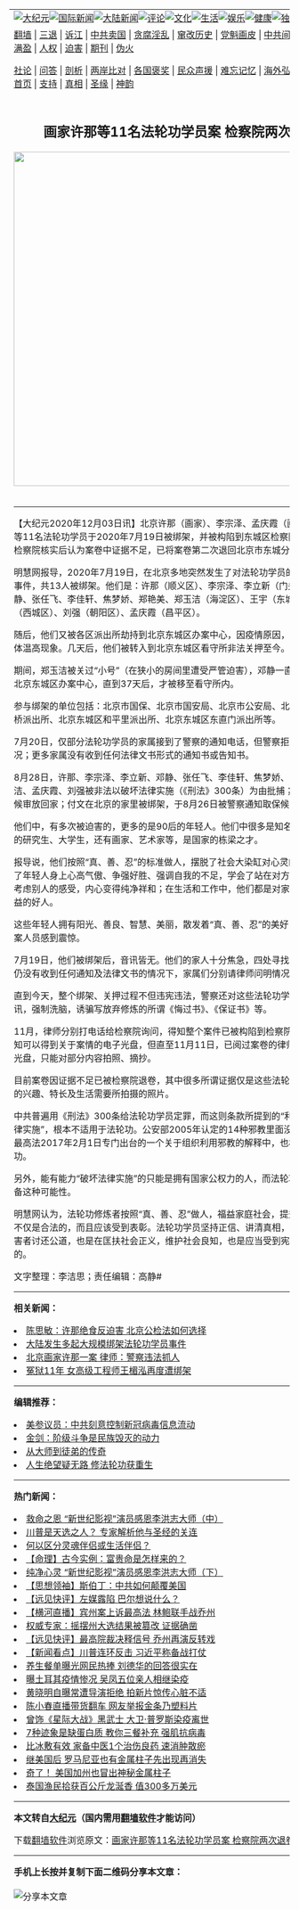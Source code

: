<a name="1" id="1" target="_blank"></a><span id="1"></span>
<table align=center border="0"><tr><td colspan="2" VALIGN=TOP><a href="https://github.com/yvmntr378/djy/blob/master/gb/nsc413.md#1"><img src="https://raw.githubusercontent.com/yvmntr378/www/master/t/djy/1.jpg" title="大纪元"></a><a href="https://github.com/yvmntr378/djy/blob/master/gb/n24hr.md#1"><img src="https://raw.githubusercontent.com/yvmntr378/www/master/t/djy/3.jpg" title="国际新闻"></a><a href="https://github.com/yvmntr378/djy/blob/master/gb/nsc413.md#1"><img src="https://raw.githubusercontent.com/yvmntr378/www/master/t/djy/4.jpg" title="大陆新闻"></a><a href="https://github.com/yvmntr378/djy/blob/master/gb/news392.md#1"><img src="https://raw.githubusercontent.com/yvmntr378/www/master/t/djy/5.jpg" title="评论"></a><a href="https://github.com/yvmntr378/djy/blob/master/gb/news2007.md#1"><img src="https://raw.githubusercontent.com/yvmntr378/www/master/t/djy/6.jpg" title="文化"></a><a href="https://github.com/yvmntr378/djy/blob/master/gb/news2008.md#1"><img src="https://raw.githubusercontent.com/yvmntr378/www/master/t/djy/7.jpg" title="生活"></a><a href="https://github.com/yvmntr378/djy/blob/master/gb/ncyule.md#1"><img src="https://raw.githubusercontent.com/yvmntr378/www/master/t/djy/8.jpg" title="娱乐"></a><a href="https://github.com/yvmntr378/djy/blob/master/gb/nsc1002.md#1"><img src="https://raw.githubusercontent.com/yvmntr378/www/master/t/djy/9.jpg" title="健康"><a href="https://github.com/yvmntr378/djy/blob/master/gb/nf6092.md#1"><img src="https://raw.githubusercontent.com/yvmntr378/www/master/t/djy/10a.jpg" title="独家"></a><a href="https://github.com/yvmntr378/djy/blob/master/gb/nf4514.md#1"><img src="https://raw.githubusercontent.com/yvmntr378/www/master/t/djy/12a.jpg" title="头条"></a></td></tr>
<tr><td colspan="2" VALIGN=TOP><a target="_blank" href="https://github.com/yvmntr378/www/blob/master/README.md?zsrh#1">翻墙</a> | <a target="_blank" href="https://github.com/yvmntr378/djy/blob/master/gb/nf5657.md#1">三退</a> | <a target="_blank" href="https://github.com/yvmntr378/djy/blob/master/gb/nf6124.md#1">诉江</a> | <a target="_blank" href="https://github.com/yvmntr378/djy/blob/master/gb/nf1176117.md#1">中共卖国</a> | <a target="_blank" href="https://github.com/yvmntr378/djy/blob/master/gb/nf5773.md#1">贪腐淫乱</a> | <a target="_blank" href="https://github.com/yvmntr378/djy/blob/master/gb/nf1176115.md#1">窜改历史</a> | <a target="_blank" href="https://github.com/yvmntr378/djy/blob/master/gb/nf1176107.md#1">党魁画皮</a> | <a target="_blank" href="https://github.com/yvmntr378/djy/blob/master/gb/nf1320400.md#1">中共间谍</a> | <a target="_blank" href="https://github.com/yvmntr378/djy/blob/master/gb/nf1176114.md#1">破坏传统</a> | <a target="_blank" href="https://github.com/yvmntr378/ntdtv/blob/master/gb/prog447_1.md#1">恶贯满盈</a> | <a target="_blank" href="https://github.com/yvmntr378/djy/blob/master/gb/ncid278.md#1">人权</a> | <a target="_blank" href="https://github.com/yvmntr378/djy/blob/master/gb/nf1176111.md#1">迫害</a> | <a target="_blank" href="https://gitlab.com/szzdlab/mh-qikan/blob/master/README.md#1">期刊</a> | <a target="_blank" href="https://github.com/yvmntr378/djy/blob/master/gb/nf5562.md#1">伪火</a></p><p><a target="_blank" href="https://github.com/yvmntr378/djy/blob/master/gb/9p.md#1">社论</a> | <a target="_blank" href="https://github.com/yvmntr378/djy/blob/master/gb/nf4378.md#1">问答</a> | <a target="_blank" href="https://github.com/yvmntr378/djy/blob/master/gb/nf5792.md#1">剖析</a> | <a target="_blank" href="https://github.com/yvmntr378/djy/blob/master/gb/nf5735.md#1">两岸比对</a> | <a target="_blank" href="https://github.com/yvmntr378/djy/blob/master/gb/nf6119.md#1">各国褒奖</a> | <a target="_blank" href="https://github.com/yvmntr378/djy/blob/master/gb/nf6120.md#1">民众声援</a> | <a target="_blank" href="https://github.com/yvmntr378/djy/blob/master/gb/nf1188594.md#1">难忘记忆</a> | <a target="_blank" href="https://github.com/yvmntr378/djy/blob/master/gb/nf3180.md#1">海外弘传</a> | <a target="_blank" href="https://github.com/yvmntr378/djy/blob/master/gb/nf5410.md#1">万人上访</a> | <a target="_blank" href="https://github.com/yvmntr378/www/blob/master/README.md?zsrh#1">平台首页</a> | <a target="_blank" href="https://github.com/yvmntr378/djy/blob/master/gb/nf4386.md#1">支持</a> | <a target="_blank" href="https://github.com/yvmntr378/djy/blob/master/gb/nf4389.md#1">真相</a> | <a target="_blank" href="https://github.com/yvmntr378/djy/blob/master/gb/nf5790.md#1">圣缘</a> | <a target="_blank" href="https://github.com/yvmntr378/djy/blob/master/gb/nf4786.md#1">神韵</a></td></tr>
<tr><td VALIGN=TOP width="626"><h2 align=center>画家许那等11名法轮功学员案 检察院两次退卷</h2>
<img width="600" src="https://i.epochtimes.com/assets/uploads/2020/11/e979128d0767b6a2ee4697c20daa799f-320x200.jpg" />
<h6></h6>
<hr>
	<p>【大纪元2020年12月03日讯】北京<ahref="https://github.com/yvmntr378/djy/blob/master/gb/tag/%E8%AE%B8%E9%82%A3.md#1">许那</a>（画家）、李宗泽、孟庆霞（画家、教师）等11名法轮功学员于2020年7月19日被<ahref="https://github.com/yvmntr378/djy/blob/master/gb/tag/%E7%BB%91%E6%9E%B6.md#1">绑架</a>，并被构陷到东城区检察院。11月底，检察院核实后认为案卷中证据不足，已将案卷第二次退回北京市东城分局。</p>
<p>明慧网报导，2020年7月19日，在北京多地突然发生了对法轮功学员的大规模<ahref="https://github.com/yvmntr378/djy/blob/master/gb/tag/%E7%BB%91%E6%9E%B6.md#1">绑架</a>事件，共13人被绑架。他们是：<ahref="https://github.com/yvmntr378/djy/blob/master/gb/tag/%E8%AE%B8%E9%82%A3.md#1">许那</a>（顺义区）、李宗泽、李立新（门头沟区）、邓静、张任飞、李佳轩、焦梦娇、郑艳美、郑玉洁（海淀区）、王宇（东城区）、付文（西城区）、刘强（朝阳区）、孟庆霞（昌平区）。</p>
<p>随后，他们又被各区派出所劫持到北京东城区办案中心，因疫情原因，其中几人出现体温高现象。几天后，他们被转入到北京东城区看守所非法关押至今。</p>
<p>期间，郑玉洁被关过“小号”（在狭小的房间里遭受严管迫害），邓静一直被非法关押在北京东城区办案中心，直到37天后，才被移至看守所内。</p>
<p>参与绑架的单位包括：北京市国保、北京市国安局、北京市公安局、北京东城区北新桥派出所、北京东城区和平里派出所、北京东城区东直门派出所等。</p>
<p>7月20日，仅部分法轮功学员的家属接到了警察的通知电话，但警察拒绝透露相关情况；更多家属没有收到任何法律文书形式的通知书或告知书。</p>
<p>8月28日，许那、李宗泽、李立新、邓静、张任飞、李佳轩、焦梦娇、郑艳美、郑玉洁、孟庆霞、刘强被非法以破坏法律实施（《刑法》300条）为由批捕；王宇被以取保候审放回家；付文在北京的家里被绑架，于8月26日被警察通知取保候审回家。</p>
<p>他们中，有多次被迫害的，更多的是90后的年轻人。他们中很多是知名高等院校毕业的研究生、大学生，还有画家、艺术家等，是国家的栋梁之才。</p>
<p>报导说，他们按照“真、善、忍”的标准做人，摆脱了社会大染缸对心灵的侵蚀，改掉了年轻人身上心高气傲、争强好胜、强调自我的不足，学会了站在对方立场想问题，考虑别人的感受，内心变得纯净祥和；在生活和工作中，他们都是对家庭、对社会有益的好人。</p>
<p>这些年轻人拥有阳光、善良、智慧、美丽，散发着“真、善、忍”的美好，令律师及办案人员感到震惊。</p>
<p>7月19日，他们被绑架后，音讯皆无。他们的家人十分焦急，四处寻找，在约30天后仍没有收到任何通知及法律文书的情况下，家属们分别请律师问明情况。</p>
<p>直到今天，整个绑架、关押过程不但违宪违法，警察还对这些法轮功学员进行秘密审讯，强制洗脑，诱骗写放弃修炼的所谓《悔过书》、《保证书》等。</p>
<p>11月，律师分别打电话给检察院询问，得知整个案件已被构陷到检察院。律师曾被告知可以得到关于案情的电子光盘，但直至11月11日，已阅过案卷的律师均没有拿到光盘，只能对部分内容拍照、摘抄。</p>
<p>目前案卷因证据不足已被检察院退卷，其中很多所谓证据仅是这些法轮功学员因个人的兴趣、特长及生活需要所拍摄的照片。</p>
<p>中共普遍用《刑法》300条给法轮功学员定罪，而这则条款所提到的“利用邪教破坏法律实施”，根本不适用于法轮功。公安部2005年认定的14种邪教里面没有法轮功。在最高法2017年2月1日专门出台的一个关于组织利用邪教的解释中，也根本没提法轮功。</p>
<p>另外，能有能力“破坏法律实施”的只能是拥有国家公权力的人，而法轮功修炼者不具备这种可能性。</p>
<p>明慧网认为，法轮功修炼者按照“真、善、忍”做人，福益家庭社会，提升大众道德，不仅是合法的，而且应该受到表彰。法轮功学员坚持正信、讲清真相，不仅是作为受害者讨还公道，也是在匡扶社会正义，维护社会良知，也是应当受到宪法与法律保护的。</p>
<p>文字整理：李洁思；责任编辑：高静#</p>
	
<hr>


<strong>相关新闻：</strong>
<li><a href="https://github.com/yvmntr378/djy/blob/master/gb/20/7/30/n12294387.md#1">陈思敏：许那绝食反迫害 北京公检法如何选择</a></li>
<li><a href="https://github.com/yvmntr378/djy/blob/master/gb/20/8/4/n12307209.md#1">大陆发生多起大规模绑架法轮功学员事件</a></li>
<li><a href="https://github.com/yvmntr378/djy/blob/master/gb/20/8/9/n12318387.md#1">北京画家许那一案 律师：警察违法抓人</a></li>
<li><a href="https://github.com/yvmntr378/djy/blob/master/gb/20/11/27/n12579258.md#1">冤狱11年 女高级工程师王楣泓再度遭绑架</a></li>
<hr>


<strong>编辑推荐：</strong>
<li><a href="https://github.com/onzhi266/djy/blob/master/gb/20/2/22/n11887949.md#1">美参议员：中共刻意控制新冠病毒信息流动</a></li>
<li><a href="https://github.com/tsiac2612/djy/blob/master/gb/18/1/22/n10077365.md#1" target="_blank">金剑：阶级斗争是民族毁灭的动力</a></li><li><a href="https://github.com/yvmntr378/djy/blob/master/gb/7/4/5/n1669415.md?dfh#1" target="_blank">从大师到徒弟的传奇</a></li><li><a href="https://github.com/tsiac2612/djy/blob/master/gb/16/4/12/n7547010.md#1" target="_blank">人生绝望疑无路 修法轮功获重生</a></li>
<hr>

<strong>热门新闻：</strong>
<li><a href="https://github.com/yvmntr378/djy/blob/master/gb/20/11/25/n12575381.md#1">救命之恩 “新世纪影视”演员感恩李洪志大师（中）</a></li>
<li><a href="https://github.com/yvmntr378/djy/blob/master/gb/20/11/30/n12585066.md#1">川普是天选之人？ 专家解析他与圣经的关连</a></li>
<li><a href="https://github.com/yvmntr378/djy/blob/master/gb/20/7/13/n12253402.md#1">何以区分灵魂伴侣或生活伴侣？</a></li>
<li><a href="https://github.com/yvmntr378/djy/blob/master/gb/20/10/27/n12504603.md#1">【命理】古今实例：富贵命是怎样来的？</a></li>
<li><a href="https://github.com/yvmntr378/djy/blob/master/gb/20/11/25/n12575400.md#1">纯净心灵 “新世纪影视”演员感恩李洪志大师（下）</a></li>
<li><a href="https://github.com/yvmntr378/djy/blob/master/gb/20/11/14/n12549781.md#1">【思想领袖】斯伯丁：中共如何颠覆美国</a></li>
<li><a href="https://github.com/yvmntr378/djy/blob/master/gb/20/12/2/n12591981.md#1">【远见快评】左媒露陷 巴尔想说什么？</a></li>
<li><a href="https://github.com/yvmntr378/djy/blob/master/gb/20/12/2/n12591576.md#1">【横河直播】宾州案上诉最高法 林鲍联手战乔州</a></li>
<li><a href="https://github.com/yvmntr378/djy/blob/master/gb/20/12/1/n12587174.md#1">权威专家：摇摆州大选结果被篡改 证据确凿</a></li>
<li><a href="https://github.com/yvmntr378/djy/blob/master/gb/20/11/30/n12586618.md#1">【远见快评】最高院裁决释信号 乔州再演反转戏</a></li>
<li><a href="https://github.com/yvmntr378/djy/blob/master/gb/20/11/30/n12586648.md#1">【新闻看点】川普连环反击 习近平称备战打仗</a></li>
<li><a href="https://github.com/yvmntr378/djy/blob/master/gb/20/11/30/n12586369.md#1">养生餐单曝光网民热捧 刘德华的回答很实在</a></li>
<li><a href="https://github.com/yvmntr378/djy/blob/master/gb/20/12/1/n12588766.md#1">曝土耳其疫情惨况 吴凤五位亲人相继染疫</a></li>
<li><a href="https://github.com/yvmntr378/djy/blob/master/gb/20/11/30/n12586006.md#1">黄晓明自曝常遭导演拒绝 拍新片惊传心脏不适</a></li>
<li><a href="https://github.com/yvmntr378/djy/blob/master/gb/20/12/2/n12591964.md#1">陈小春直播带货翻车 网友举报金条乃塑料片</a></li>
<li><a href="https://github.com/yvmntr378/djy/blob/master/gb/20/12/1/n12586784.md#1">曾饰《星际大战》黑武士 大卫·普罗斯染疫离世</a></li>
<li><a href="https://github.com/yvmntr378/djy/blob/master/gb/20/11/30/n12586020.md#1">7种迹象是缺蛋白质 教你三餐补充 强肌抗病毒</a></li>
<li><a href="https://github.com/yvmntr378/djy/blob/master/gb/20/11/27/n12579420.md#1">比冰敷有效 家备中医1个治伤良药 速消肿散瘀</a></li>
<li><a href="https://github.com/yvmntr378/djy/blob/master/gb/20/12/2/n12589559.md#1">继美国后 罗马尼亚也有金属柱子先出现再消失</a></li>
<li><a href="https://github.com/yvmntr378/djy/blob/master/gb/20/12/3/n12592513.md#1">奇了！ 美国加州也冒出神秘金属柱子</a></li>
<li><a href="https://github.com/yvmntr378/djy/blob/master/gb/20/12/2/n12590365.md#1">泰国渔民拾获百公斤龙涎香 值300多万美元</a></li>
<hr>

<strong>本文转自<a href="https://www.epochtimes.com">大纪元</a>（国内需用<a href="https://github.com/yvmntr378/www/blob/master/README.md#8">翻墙软件</a>才能访问）</strong><p>下载<a href="https://github.com/yvmntr378/www/blob/master/README.md#8">翻墙软件</a>浏览原文：<a href="https://www.epochtimes.com/gb/20/12/3/n12593755.htm">画家许那等11名法轮功学员案 检察院两次退卷</a></p><hr>

<strong>手机上长按并复制下面二维码分享本文章：</strong><br><br><img src="https://chart.apis.google.com/chart?cht=qr&chs=240x240&choe=UTF-8&chld=M|2&chl=https://github.com/yvmntr378/djy/blob/master/gb/20/12/3/n12593755.md%231" title="分享本文章"></td><td VALIGN=TOP><a href="https://github.com/yvmntr378/djy/blob/master/gb/16/1/21/n4622075.md?dfh#1" target="_blank"><img src="https://raw.githubusercontent.com/yvmntr378/djy/master/gb/300/wei-f1.jpg" title="中共的伪火骗局"  alt="中共的伪火骗局"></a><br><a href="https://github.com/yvmntr378/www/blob/master/README.md?dfh#9" target="_blank"><img src="https://raw.githubusercontent.com/yvmntr378/djy/master/gb/300/yong-h.jpg" title="永恒的见证"  alt="永恒的见证"></a><br><a href="https://github.com/yvmntr378/djy/blob/master/gb/13/9/29/n3974789.md?dfh#1" target="_blank"><img src="https://raw.githubusercontent.com/yvmntr378/djy/master/gb/300/shang-lnz.jpg" title="善良女子被中共投男牢"  alt="善良女子被中共投男牢"></a><br><a href="https://github.com/yvmntr378/djy/blob/master/gb/16/3/16/n4663449.md?dfh#1" target="_blank"><img src="https://raw.githubusercontent.com/yvmntr378/djy/master/gb/300/huo-z3.jpg" title="警卫目击活摘器官"  alt="警卫目击活摘器官"></a><br><a href="https://github.com/yvmntr378/djy/blob/master/gb/16/8/7/n8177641.md?dfh#1" target="_blank"><img src="https://raw.githubusercontent.com/yvmntr378/djy/master/gb/300/huo-z4.jpg" title="证人描述活摘恐怖"  alt="证人描述活摘恐怖"></a><br><a href="https://github.com/yvmntr378/djy/blob/master/gb/10/4/19/n2881569.md?dfh#1" target="_blank"><img src="https://raw.githubusercontent.com/yvmntr378/djy/master/gb/300/huo-z1.jpg" title="揭开活摘器官黑幕"  alt="揭开活摘器官黑幕"></a><br><a href="https://github.com/yvmntr378/djy/blob/master/gb/10/11/7/n3077476.md?dfh#1" target="_blank"><img src="https://raw.githubusercontent.com/yvmntr378/djy/master/gb/300/ma-ks.jpg" title="马克思的成魔之路"  alt="马克思的成魔之路"></a><br><a href="https://github.com/yvmntr378/djy/blob/master/gb/14/6/9/n4173977.md?dfh#1" target="_blank"><img src="https://raw.githubusercontent.com/yvmntr378/djy/master/gb/300/chang-zs.jpg" title="藏字石 蕴天机"  alt="藏字石 蕴天机"></a><br><a href="https://github.com/yvmntr378/djy/blob/master/gb/18/5/10/n10381511.md?dfh#1" target="_blank"><img src="https://raw.githubusercontent.com/yvmntr378/djy/master/gb/300/st1.jpg" title="关注3亿人三退"  alt="关注3亿人三退"></a><br><a href="https://github.com/yvmntr378/djy/blob/master/gb/18/3/21/n10237682.md?dfh#1" target="_blank"><img src="https://raw.githubusercontent.com/yvmntr378/djy/master/gb/300/jie-t.jpg" title="解体中共复兴中华"  alt="解体中共复兴中华"></a><br><a href="https://github.com/yvmntr378/djy/blob/master/gb/9/2/9/n2422991.md?dfh#1" target="_blank"><img src="https://raw.githubusercontent.com/yvmntr378/djy/master/gb/300/gao-zs.jpg" title="中共迫害良心律师"  alt="中共迫害良心律师"></a><br><a href="https://github.com/yvmntr378/djy/blob/master/gb/18/12/9/n10900044.md?dfh#1" target="_blank"><img src="https://raw.githubusercontent.com/yvmntr378/djy/master/gb/300/sj1.jpg" title="303万人举报江泽民"  alt="303万人举报江泽民"></a><br><a href="https://github.com/yvmntr378/djy/blob/master/gb/18/8/28/n10672014.md?dfh#1" target="_blank"><img src="https://raw.githubusercontent.com/yvmntr378/djy/master/gb/300/sj2.jpg" title="这些官员为何起诉江泽民"  alt="这些官员为何起诉江泽民"></a><br><a href="https://github.com/yvmntr378/djy/blob/master/gb/8/12/18/n2367165.md?dfh#1" target="_blank"><img src="https://raw.githubusercontent.com/yvmntr378/djy/master/gb/300/liangan.jpg" title="海峡两岸的强烈对比"  alt="海峡两岸的强烈对比"></a><br><a href="https://github.com/yvmntr378/djy/blob/master/gb/15/12/10/n4593139.md?dfh#1" target="_blank"><img src="https://raw.githubusercontent.com/yvmntr378/djy/master/gb/300/jia-ndzl.jpg" title="加拿大总理的贺信"  alt="加拿大总理的贺信"></a><br><a href="https://github.com/yvmntr378/djy/blob/master/gb/11/6/17/n3289382.md?dfh#1" target="_blank"><img src="https://raw.githubusercontent.com/yvmntr378/djy/master/gb/300/xiao-wd.jpg" title="探寻真相兼听则明"  alt="探寻真相兼听则明"></a><br><a href="https://github.com/yvmntr378/djy/blob/master/gb/18/10/27/n10812623.md?dfh#1" target="_blank"><img src="https://raw.githubusercontent.com/yvmntr378/djy/master/gb/300/yindu.jpg" title="印度媒体报道东方"  alt="印度媒体报道东方"></a><br><a href="https://github.com/yvmntr378/djy/blob/master/gb/18/6/9/n10469652.md?dfh#1" target="_blank"><img src="https://raw.githubusercontent.com/yvmntr378/djy/master/gb/300/xie-j.jpg" title="不一样的海外校园"  alt="不一样的海外校园"></a><br><a href="https://github.com/yvmntr378/djy/blob/master/gb/7/4/5/n1669415.md?dfh#1" target="_blank"><img src="https://raw.githubusercontent.com/yvmntr378/djy/master/gb/300/li-up.jpg" title="从大师到徒弟的传奇"  alt="从大师到徒弟的传奇"></a><br><a href="https://github.com/yvmntr378/djy/blob/master/gb/17/5/26/n9191512.md?dfh#1" target="_blank"><img src="https://raw.githubusercontent.com/yvmntr378/djy/master/gb/300/zfl2.jpg" title="亿万人与东方一本奇书"  alt="亿万人与东方一本奇书"></a><br><a href="https://github.com/yvmntr378/djy/blob/master/gb/13/11/27/n4020290.md?dfh#1" target="_blank"><img src="https://raw.githubusercontent.com/yvmntr378/djy/master/gb/300/zhen-h.jpg" title="大陆见不到的震撼场面"  alt="大陆见不到的震撼场面"></a><br><a href="https://github.com/yvmntr378/djy/blob/master/gb/15/7/17/n4482910.md?dfh#1" target="_blank"><img src="https://raw.githubusercontent.com/yvmntr378/djy/master/gb/300/dalu-sk.jpg" title="人心向善 大陆当初盛况"  alt="人心向善 大陆当初盛况"></a><br><a href="https://github.com/yvmntr378/djy/blob/master/gb/19/1/5/n10955468.md?dfh#1" target="_blank"><img src="https://raw.githubusercontent.com/yvmntr378/djy/master/gb/300/zfl1.jpg" title="追寻真理 这书讲什么"  alt="追寻真理 这书讲什么"></a><br><a href="https://github.com/yvmntr378/www/blob/master/README.md?dfh#1" target="_blank"><img src="https://raw.githubusercontent.com/yvmntr378/djy/master/gb/300/fq1.jpg" title="下载免费翻墙软件"  alt="下载免费翻墙软件"></a><br></td></tr></table>
